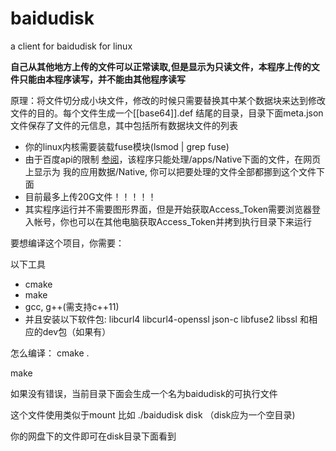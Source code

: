 baidudisk
=========

a client for baidudisk for linux

**自己从其他地方上传的文件可以正常读取,但是显示为只读文件，本程序上传的文件只能由本程序读写，并不能由其他程序读写**

原理：将文件切分成小块文件，修改的时候只需要替换其中某个数据块来达到修改文件的目的。每个文件生成一个[[base64]].def 结尾的目录，目录下面meta.json文件保存了文件的元信息，其中包括所有数据块文件的列表

* 你的linux内核需要装载fuse模块(lsmod | grep fuse)
* 由于百度api的限制 [参阅](http://developer.baidu.com/wiki/index.php?title=docs/pcs)，该程序只能处理/apps/Native下面的文件，在网页上显示为 我的应用数据/Native, 你可以把要处理的文件全部都挪到这个文件下面
* 目前最多上传20G文件！！！！！
* 其实程序运行并不需要图形界面，但是开始获取Access_Token需要浏览器登入帐号，你也可以在其他电脑获取Access_Token并拷到执行目录下来运行


要想编译这个项目，你需要：

以下工具

* cmake
* make
* gcc, g++(需支持c++11)
* 并且安装以下软件包:
libcurl4 libcurl4-openssl json-c libfuse2 libssl 和相应的dev包（如果有）

怎么编译：
cmake .

make


如果没有错误，当前目录下面会生成一个名为baidudisk的可执行文件

这个文件使用类似于mount 比如 ./baidudisk disk （disk应为一个空目录)

你的网盘下的文件即可在disk目录下面看到
